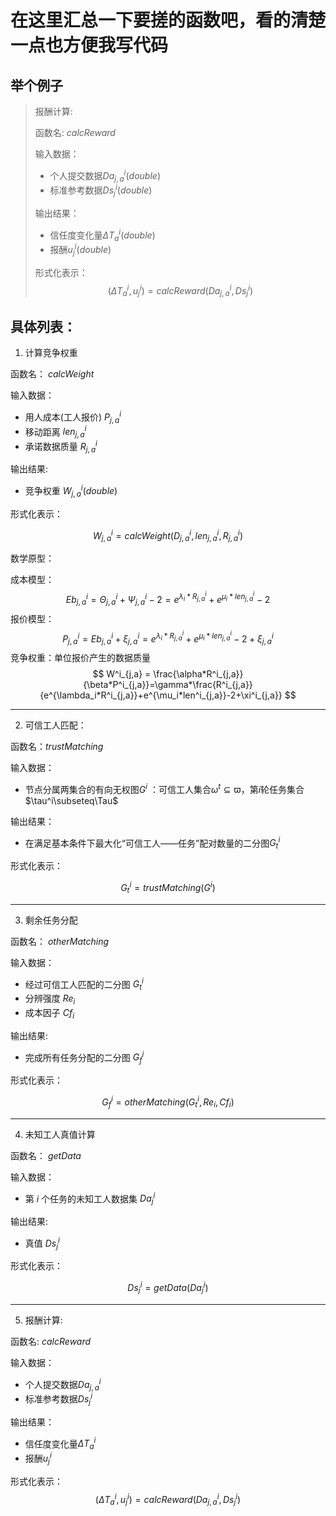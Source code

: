 # 在这里汇总一下要搓的函数吧，看的清楚一点也方便我写代码

## 举个例子
> 报酬计算:
>
> 函数名: $calcReward$
>
> 输入数据：
>
> * 个人提交数据$Da^i_{j,a}(double)$
> * 标准参考数据$Ds^i_j(double)$
>
> 输出结果：
>
> * 信任度变化量$\Delta T^i_a(double)$
> * 报酬$u^i_j(double)$
>
> 形式化表示：
> $$
  (\Delta T^i_a,u^i_j) = calcReward(Da^i_{j,a},Ds^i_j)
> $$

## 具体列表：

1. 计算竞争权重

函数名： $calcWeight$

输入数据：

* 用人成本(工人报价) $P^i_{j,a}$
* 移动距离 $len^i_{j,a}$
* 承诺数据质量 $R^i_{j,a}$

输出结果:

* 竞争权重 $W^i_{j,a}(double)$

形式化表示：

$$
W^i_{j,a} = calcWeight(D^i_{j,a},len^i_{j,a},R^i_{j,a})
$$

数学原型：

成本模型：
$$
Eb^i_{j,a} = \Theta^i_{j,a}+\Psi^i_{j,a}-2 = e^{\lambda_i*R^i_{j,a}}+e^{\mu_i*len^i_{j,a}}-2
$$
报价模型：
$$
P^i_{j,a} = Eb^i_{j,a} + \xi^i_{j,a}=e^{\lambda_i*R^i_{j,a}}+e^{\mu_i*len^i_{j,a}}-2+\xi^i_{j,a}
$$
竞争权重：单位报价产生的数据质量
$$
W^i_{j,a} = \frac{\alpha*R^i_{j,a}}{\beta*P^i_{j,a}}=\gamma*\frac{R^i_{j,a}}{e^{\lambda_i*R^i_{j,a}}+e^{\mu_i*len^i_{j,a}}-2+\xi^i_{j,a}}
$$

---

2. 可信工人匹配：

函数名：$trustMatching$

输入数据：

* 节点分属两集合的有向无权图$G^i$ ：可信工人集合$\omega^t\subseteq\varpi$，第$i$轮任务集合$\tau^i\subseteq\Tau$

输出结果：

*  在满足基本条件下最大化“可信工人——任务”配对数量的二分图$G^i_t$

形式化表示：

$$
G^i_t = trustMatching(G^i)
$$

---

3. 剩余任务分配

函数名： $otherMatching$

输入数据：

* 经过可信工人匹配的二分图 $G^i_t$
* 分辨强度 $Re_i$
* 成本因子 $Cf_i$

输出结果:

* 完成所有任务分配的二分图 $G^i_f$

形式化表示：

$$
G^i_f = otherMatching(G^i_t,Re_i,Cf_i)
$$

---

4. 未知工人真值计算

函数名： $getData$

输入数据：

* 第 $i$ 个任务的未知工人数据集 $Da^i_j$

输出结果:

* 真值 $Ds^i_j$

形式化表示：

$$
Ds^i_j = getData(Da^i_j)
$$

---

5. 报酬计算:

函数名: $calcReward$

输入数据：

* 个人提交数据$Da^i_{j,a}$
* 标准参考数据$Ds^i_j$

输出结果：

* 信任度变化量$\Delta T^i_a$
* 报酬$u^i_j$

形式化表示：
$$
(\Delta T^i_a,u^i_j) = calcReward(Da^i_{j,a},Ds^i_j)
$$

